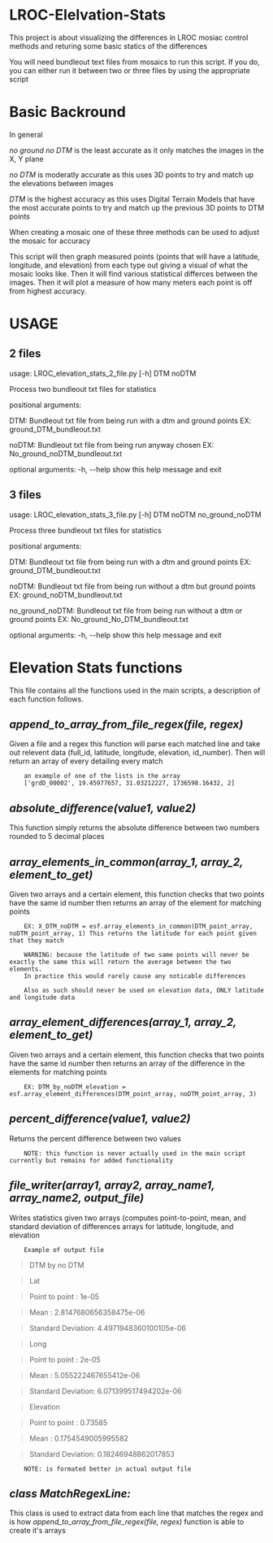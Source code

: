 # LROC-Elelvation-Stats
This project is about visualizing the differences in LROC mosiac control methods and returing some basic statics of the differences

You will need bundleout text files from mosaics to run this script. If you do, you can either run it between two or three files by using the appropriate script

# Basic Backround 

In general

*no ground no DTM* is the least accurate as it only matches the images in the X, Y plane

*no DTM* is moderatly accurate as this uses 3D points to try and match up the elevations between images

*DTM* is the highest accuracy as this uses Digital Terrain Models that have the most accurate points to try and match up the previous 3D points to DTM points 

When creating a mosaic one of these three methods can be used to adjust the mosaic for accuracy 

This script will then graph measured points (points that will have a latitude, longitude, and elevation) from each type out giving a visual of what the mosaic looks like. 
Then it will find various statistical differces between the images.
Then it will plot a measure of how many meters each point is off from highest accuracy.

# USAGE
## 2 files
usage: LROC_elevation_stats_2_file.py [-h] DTM noDTM

Process two bundleout txt files for statistics

positional arguments:

  DTM:         Bundleout txt file from being run with a dtm and ground points
              EX: ground_DTM_bundleout.txt
              
  noDTM:       Bundleout txt file from being run anyway chosen
              EX: No_ground_noDTM_bundleout.txt

optional arguments:
  -h, --help  show this help message and exit
  
## 3 files
usage: LROC_elevation_stats_3_file.py [-h] DTM noDTM no_ground_noDTM

Process three bundleout txt files for statistics

positional arguments:

  DTM:              Bundleout txt file from being run with a dtm and ground
                   points EX: ground_DTM_bundleout.txt
                   
  noDTM:            Bundleout txt file from being run without a dtm but ground
                   points EX: ground_noDTM_bundleout.txt
                   
  no_ground_noDTM:  Bundleout txt file from being run without a dtm or ground
                   points EX: No_ground_No_DTM_bundleout.txt

optional arguments:
  -h, --help       show this help message and exit


# Elevation Stats functions
This file contains all the functions used in the main scripts, a description of each function follows.


## *append_to_array_from_file_regex(file, regex)*

Given a file and a regex this function will parse each matched line and take out relevent data (full_id, latitude, longitude, elevation, id_number).
Then will return an array of every detailing every match 

        an example of one of the lists in the array
        ['grdD_00002', 19.45977657, 31.03212227, 1736598.16432, 2]


## *absolute_difference(value1, value2)*

This function simply returns the absolute difference between two numbers rounded to 5 decimal places


## *array_elements_in_common(array_1, array_2, element_to_get)*

Given two arrays and a certain element, this function checks that two points have the same id number then returns an array of the element for matching points 

        EX: X_DTM_noDTM = esf.array_elements_in_common(DTM_point_array, noDTM_point_array, 1) This returns the latitude for each point given that they match
        
        WARNING: because the latitude of two same points will never be exactly the same this will return the average between the two elements. 
        In practice this would rarely cause any noticable differences  
        
        Also as such should never be used on elevation data, ONLY latitude and longitude data
        
        
## *array_element_differences(array_1, array_2, element_to_get)*

Given two arrays and a certain element, this function checks that two points have the same id number then returns an array of the difference in the elements for matching points 

        EX: DTM_by_noDTM_elevation = esf.array_element_differences(DTM_point_array, noDTM_point_array, 3)
        

## *percent_difference(value1, value2)*

Returns the percent difference between two values

        NOTE: this function is never actually used in the main script currently but remains for added functionality
        
        
## *file_writer(array1, array2, array_name1, array_name2, output_file)*

Writes statistics given two arrays (computes point-to-point, mean, and standard deviation of differences arrays for latitude, longitude, and elevation

        Example of output file
>DTM by no DTM

>Lat

>	Point to point    : 1e-05

>	Mean              : 2.8147680656358475e-06

>	Standard Deviation: 4.4971948360100105e-06


>Long

>	Point to point    : 2e-05

>	Mean              : 5.055222467655412e-06

>	Standard Deviation: 6.071399517494202e-06


>Elevation

>	Point to point    : 0.73585

>	Mean              : 0.1754549005995582

>	Standard Deviation: 0.18246948862017853

        NOTE: is formated better in actual output file


## *class MatchRegexLine:*

This class is used to extract data from each line that matches the regex and is how *append_to_array_from_file_regex(file, regex)* function is able to create it's arrays
